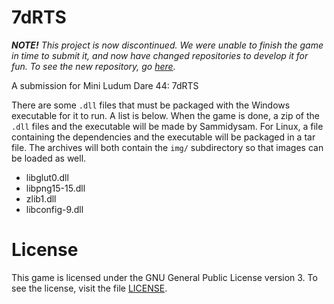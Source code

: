 7dRTS
=====

_**NOTE!** This project is now discontinued.  We were unable to finish the game in time to submit it, and now have changed repositories to develop it for fun.  To see the new repository, go [here](https://github.com/four04/for-the-glory-of-the-empire)._

A submission for Mini Ludum Dare 44: 7dRTS

There are some `.dll` files that must be packaged with the Windows executable for it to run.  A list is below.  When the game is done, a zip of the `.dll` files and the executable will be made by Sammidysam.  For Linux, a file containing the dependencies and the executable will be packaged in a tar file.  The archives will both contain the `img/` subdirectory so that images can be loaded as well.
- libglut0.dll
- libpng15-15.dll
- zlib1.dll
- libconfig-9.dll

License
=======

This game is licensed under the GNU General Public License version 3. To see the license, visit the file [LICENSE](LICENSE).
